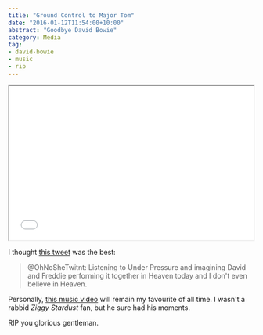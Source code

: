 ```yaml
---
title: "Ground Control to Major Tom"
date: "2016-01-12T11:54:00+10:00"
abstract: "Goodbye David Bowie"
category: Media
tag:
- david-bowie
- music
- rip
---
```

<p><iframe width="500" height="315" src="//www.youtube.com/embed/9G4jnaznUoQ" ></iframe></p>

I thought [this tweet][tweet] was the best:

> @OhNoSheTwitnt: Listening to Under Pressure and imagining David
> and Freddie performing it together in Heaven today and I don't 
> even believe in Heaven.

Personally, [this music video][musicvideo] will remain my favourite of all time. I wasn't a rabbid *Ziggy Stardust* fan, but he sure had his moments.

RIP you glorious gentleman.

[tweet]: https://twitter.com/OhNoSheTwitnt/status/686525492959285248
[musicvideo]: https://rubenerd.com/bowie-and-jagger-dancing-in-the-street/

